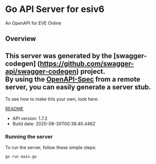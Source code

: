 # Go API Server for esiv6

An OpenAPI for EVE Online

## Overview
This server was generated by the [swagger-codegen]
(https://github.com/swagger-api/swagger-codegen) project.  
By using the [OpenAPI-Spec](https://github.com/OAI/OpenAPI-Specification) from a remote server, you can easily generate a server stub.  
-

To see how to make this your own, look here:

[README](https://github.com/swagger-api/swagger-codegen/blob/master/README.md)

- API version: 1.7.2
- Build date: 2020-08-30T00:38:40.446Z


### Running the server
To run the server, follow these simple steps:

```
go run main.go
```

